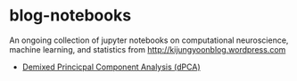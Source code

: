 # blog-notebooks
An ongoing collection of jupyter notebooks on computational neuroscience, machine learning, and statistics from http://kijungyoonblog.wordpress.com

* <a href="https://nbviewer.jupyter.org/github/kijungyoon/blog-notebooks/blob/master/demixed_principal_ component_ analysis.ipynb">Demixed Princicpal Component Analysis (dPCA)</a>
